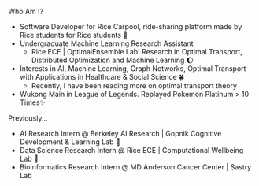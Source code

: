 <!--
**KataTech/KataTech** is a ✨ _special_ ✨ repository because its `README.md` (this file) appears on your GitHub profile.

Here are some ideas to get you started:

- 🔭 I’m currently working on ...
- 🌱 I’m currently learning ...
- 👯 I’m looking to collaborate on ...
- 🤔 I’m looking for help with ...
- 💬 Ask me about ...
- 📫 How to reach me: ...
- 😄 Pronouns: ...
- ⚡ Fun fact: ...
-->

Who Am I?
* Software Developer for Rice Carpool, ride-sharing platform made by Rice students for Rice students 🚙
* Undergraduate Machine Learning Research Assistant 
  * Rice ECE | OptimalEnsemble Lab: Research in Optimal Transport, Distributed Optimization and Machine Learning 🌔
* Interests in AI, Machine Learning, Graph Networks, Optimal Transport with Applications in Healthcare & Social Science 🍀
  * Recently, I have been reading more on optimal transport theory
* Wukong Main in League of Legends. Replayed Pokemon Platinum > 10 Times✨

Previously... 
  * AI Research Intern @ Berkeley AI Research | Gopnik Cognitive Development & Learning Lab 🌹
  * Data Science Research Intern @ Rice ECE | Computational Wellbeing Lab 🔮
  * Bioinformatics Research Intern @ MD Anderson Cancer Center | Sastry Lab
